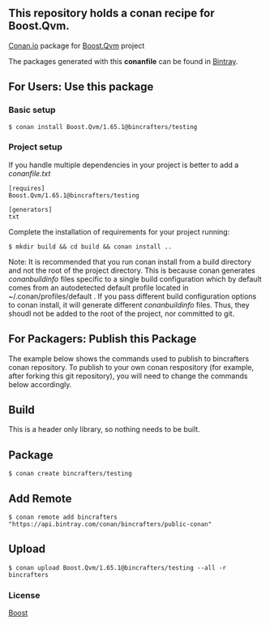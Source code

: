 ## This repository holds a conan recipe for Boost.Qvm.

[Conan.io](https://conan.io) package for [Boost.Qvm](https://github.com/Boostorg/Qvm) project

The packages generated with this **conanfile** can be found in [Bintray](https://bintray.com/bincrafters/public-conan/Boost.Qvm%3Abincrafters).

## For Users: Use this package

### Basic setup

    $ conan install Boost.Qvm/1.65.1@bincrafters/testing

### Project setup

If you handle multiple dependencies in your project is better to add a *conanfile.txt*

    [requires]
    Boost.Qvm/1.65.1@bincrafters/testing

    [generators]
    txt

Complete the installation of requirements for your project running:</small></span>

    $ mkdir build && cd build && conan install ..
	
Note: It is recommended that you run conan install from a build directory and not the root of the project directory.  This is because conan generates *conanbuildinfo* files specific to a single build configuration which by default comes from an autodetected default profile located in ~/.conan/profiles/default .  If you pass different build configuration options to conan install, it will generate different *conanbuildinfo* files.  Thus, they shoudl not be added to the root of the project, nor committed to git. 

## For Packagers: Publish this Package

The example below shows the commands used to publish to bincrafters conan repository. To publish to your own conan respository (for example, after forking this git repository), you will need to change the commands below accordingly. 

## Build  

This is a header only library, so nothing needs to be built.

## Package 

    $ conan create bincrafters/testing
	
## Add Remote

	$ conan remote add bincrafters "https://api.bintray.com/conan/bincrafters/public-conan"

## Upload

    $ conan upload Boost.Qvm/1.65.1@bincrafters/testing --all -r bincrafters

### License
[Boost](LICENSE)

